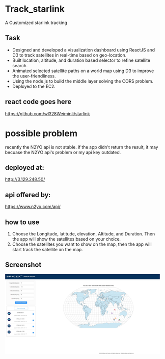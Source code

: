# Track_starlink
 A Customized starlink tracking
 
## Task
* Designed and developed a visualization dashboard using ReactJS and D3 to track satellites in real-time based on geo-location.
* Built location, altitude, and duration based selector to refine satellite search.
* Animated selected satellite paths on a world map using D3 to improve the user-friendliness.
* Using the node.js to build the middle layer solving the CORS problem.
* Deployed to the EC2. 

 
## react code goes here
https://github.com/wl328Weiminli/starlink
# possible problem
 recently the N2YO api is not stable. if the app didn't return the result, it may becuase the N2YO api's problem or my api key outdated.

## deployed at:
http://3.129.248.50/
## api offered by:
https://www.n2yo.com/api/


## how to use
1. Choose the Longitude, latitude, elevation, Altitude, and Duration. Then the app will show the satellites based on your choice.
2. Choose the satellites you want to show on the map, then the app will start track the satellite on the map.

## Screenshot

![MainPage](./Screenshot/Screen1.jpg)


